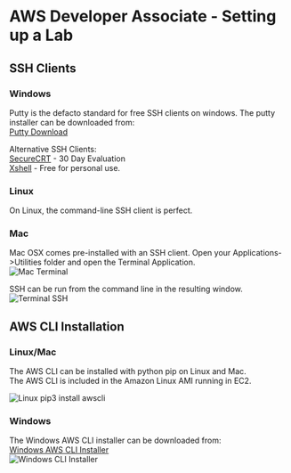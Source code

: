# AWS Developer Associate - Setting up a Lab


## SSH Clients  

### Windows
Putty is the defacto standard for free SSH clients on windows.  The putty installer can be downloaded from:  
[Putty Download](https://www.chiark.greenend.org.uk/~sgtatham/putty/latest.html)

Alternative SSH Clients:  
[SecureCRT](https://www.vandyke.com/products/securecrt/) - 30 Day Evaluation  
[Xshell](https://www.netsarang.com/en/xshell/) - Free for personal use.

### Linux
On Linux, the command-line SSH client is perfect.

### Mac
Mac OSX comes pre-installed with an SSH client.  Open your Applications->Utilities folder and open the Terminal Application.  
![Mac Terminal](https://bitbucket.org/awsdevguru/awsdevassoc/raw/cd3108e6d85d08f561136505f372f2728048a562/03._Setting_up_a_Lab/images/terminal_ssh.png)

SSH can be run from the command line in the resulting window.  
![Terminal SSH](https://bitbucket.org/awsdevguru/awsdevassoc/raw/cd3108e6d85d08f561136505f372f2728048a562/03._Setting_up_a_Lab/images/terminal_ssh.png)


## AWS CLI Installation

### Linux/Mac
The AWS CLI can be installed with python pip on Linux and Mac.  
The AWS CLI is included in the Amazon Linux AMI running in EC2.  

![Linux pip3 install awscli](https://bitbucket.org/awsdevguru/awsdevassoc/raw/28a86b687747d09a11d20c26fa3f3a639783974b/03._Setting_up_a_Lab/images/pip3_install_awscli_linux.png)

### Windows
The Windows AWS CLI installer can be downloaded from:  
[Windows AWS CLI Installer](https://docs.aws.amazon.com/cli/latest/userguide/awscli-install-windows.html)  
![Windows CLI Installer](https://bitbucket.org/awsdevguru/awsdevassoc/raw/cd3108e6d85d08f561136505f372f2728048a562/03._Setting_up_a_Lab/images/windows_aws_cli_version.PNG)
